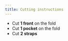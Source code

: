 ```yaml
---
title: Cutting instructions
---
```


- Cut **1 front** on the fold
- Cut **1 pocket** on the fold
- Cut **2 straps**
